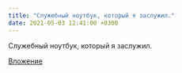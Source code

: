 ```yaml
---
title: "Служебный ноутбук, который я заслужил."
date: 2021-05-03 12:41:00 +0300
---
```


Служебный ноутбук, который я заслужил.

[Вложение](https://vk.com/photo41076938_457247329)

